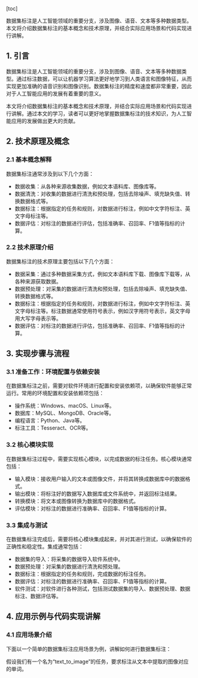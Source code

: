 
[toc]                    
                
                
数据集标注是人工智能领域的重要分支，涉及图像、语音、文本等多种数据类型。本文将介绍数据集标注的基本概念和技术原理，并结合实际应用场景和代码实现进行讲解。

## 1. 引言

数据集标注是人工智能领域的重要分支，涉及到图像、语音、文本等多种数据类型。通过标注数据，可以让机器学习算法更好地学习到人类语言和图像特征，从而实现更加准确的语音识别和图像识别。数据集标注的精度和速度都非常重要，因此对于人工智能应用的发展有着重要的意义。

本文将介绍数据集标注的基本概念和技术原理，并结合实际应用场景和代码实现进行讲解。通过本文的学习，读者可以更好地掌握数据集标注的技术知识，为人工智能应用的发展做出更大的贡献。

## 2. 技术原理及概念

### 2.1 基本概念解释

数据集标注通常涉及到以下几个方面：

- 数据收集：从各种来源收集数据，例如文本语料库、图像库等。
- 数据清洗：对收集的数据进行清洗和预处理，包括去除噪声、填充缺失值、转换数据格式等。
- 数据标注：根据指定的任务和规则，对数据进行标注，例如中文字符标注、英文字母标注等。
- 数据评估：对标注的数据进行评估，包括准确率、召回率、F1值等指标的计算。

### 2.2 技术原理介绍

数据集标注的技术原理主要包括以下几个方面：

- 数据采集：通过多种数据采集方式，例如文本语料库下载、图像库下载等，从各种来源获取数据。
- 数据预处理：对采集的数据进行清洗和预处理，包括去除噪声、填充缺失值、转换数据格式等。
- 数据标注：根据指定的任务和规则，对数据进行标注，例如中文字符标注、英文字母标注等。标注数据通常使用符号表示，例如汉字用符号表示，英文字母用大写字母表示等。
- 数据评估：对标注的数据进行评估，包括准确率、召回率、F1值等指标的计算。

## 3. 实现步骤与流程

### 3.1 准备工作：环境配置与依赖安装

在数据集标注之前，需要对软件环境进行配置和安装依赖项，以确保软件能够正常运行。常用的环境配置和安装依赖项包括：

- 操作系统：Windows、macOS、Linux等。
- 数据库：MySQL、MongoDB、Oracle等。
- 编程语言：Python、Java等。
- 标注工具：Tesseract、OCR等。

### 3.2 核心模块实现

在数据集标注过程中，需要实现核心模块，以完成数据的标注任务。核心模块通常包括：

- 输入模块：接收用户输入的文本或图像文件，并将其转换成数据库中的数据格式。
- 输出模块：将标注好的数据写入数据库或文件系统中，并返回标注结果。
- 转换模块：将文本或图像转换为数据库中的数据格式。
- 评估模块：对标注的数据进行准确率、召回率、F1值等指标的计算。

### 3.3 集成与测试

在数据集标注完成后，需要将核心模块集成起来，并对其进行测试，以确保软件的正确性和稳定性。集成通常包括：

- 数据集的导入：将采集的数据导入软件系统中。
- 数据预处理：对采集的数据进行清洗和预处理。
- 数据标注：根据指定的任务和规则，完成数据的标注任务。
- 数据评估：对标注的数据进行准确率、召回率、F1值等指标的计算。
- 软件测试：对软件进行各种测试，包括测试数据集的导入、数据预处理、数据标注、数据评估等。

## 4. 应用示例与代码实现讲解

### 4.1 应用场景介绍

下面以一个简单的数据集标注应用场景为例，讲解如何进行数据集标注：

假设我们有一个名为“text\_to\_image”的任务，要求标注从文本中提取的图像对应的单词。

